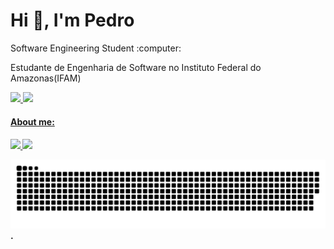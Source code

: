  <div
    #Welcome
    <br>
 
  <h1 >Hi 👋, I'm Pedro</h1>
    <p> Software Engineering Student :computer:</p>
   
   Estudante de Engenharia de Software no Instituto Federal do Amazonas(IFAM)
   
   <div height="120em">
      <a href="https://github.com/pedrocarvalhosnk">
      <img height="180em" src="https://github-readme-stats.vercel.app/api?username=pedrocarvalhosnk&show_icons=true&theme=codeSTACKr"/>
      <img height="180em" src="https://github-readme-stats.vercel.app/api/top-langs/?username=pedrocarvalhosnk&langs_count=8&theme=codeSTACKr"/>
  </div>
 
  <h4> About me:  <h4/>
  <a href="https://www.instagram.com/pedro_ow/" alt="Instagram" target="_blank">
      <img src="https://img.shields.io/badge/-Instagram-DF0174?style=for-the-badge&labelColor=DF0174&logo=instagram&logoColor=white&link=https://www.instagram.com/pedro_ow/">
      <a href="https://www.linkedin.com/in/pedro-carvalho-almeida-765942208/" alt="Instagram" target="_blank"> 
      <img src="https://img.shields.io/badge/LinkedIn-0077B5?style=for-the-badge&logo=linkedin&logoColor=white"> 
  </a>
   
  
    
   ![Snake animation](https://github.com/pedrocarvalhosnk/pedrocarvalhosnk/blob/output/github-contribution-grid-snake.svg)
    .
   </div>
    

     
     






       
    




